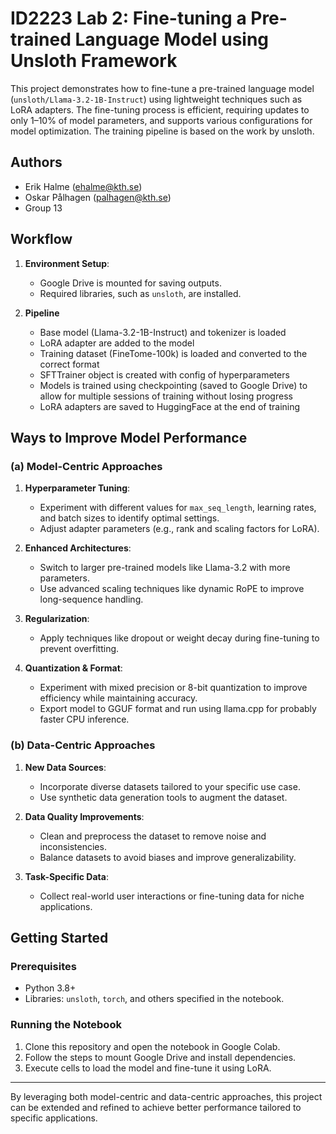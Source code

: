 
# ID2223 Lab 2: Fine-tuning a Pre-trained Language Model using Unsloth Framework

This project demonstrates how to fine-tune a pre-trained language model (`unsloth/Llama-3.2-1B-Instruct`) using lightweight techniques such as LoRA adapters. The fine-tuning process is efficient, requiring updates to only 1–10% of model parameters, and supports various configurations for model optimization. The training pipeline is based on the work by unsloth.

## Authors
- Erik Halme (ehalme@kth.se)
- Oskar Pålhagen (palhagen@kth.se)
- Group 13

## Workflow

1. **Environment Setup**:
   - Google Drive is mounted for saving outputs.
   - Required libraries, such as `unsloth`, are installed.

2. **Pipeline**
   - Base model (Llama-3.2-1B-Instruct) and tokenizer is loaded
   - LoRA adapter are added to the model
   - Training dataset (FineTome-100k) is loaded and converted to the correct format
   - SFTTrainer object is created with config of hyperparameters
   - Models is trained using checkpointing (saved to Google Drive) to allow for multiple sessions of training without losing progress
   - LoRA adapters are saved to HuggingFace at the end of training

## Ways to Improve Model Performance

### (a) Model-Centric Approaches

1. **Hyperparameter Tuning**:
   - Experiment with different values for `max_seq_length`, learning rates, and batch sizes to identify optimal settings.
   - Adjust adapter parameters (e.g., rank and scaling factors for LoRA).

2. **Enhanced Architectures**:
   - Switch to larger pre-trained models like Llama-3.2 with more parameters.
   - Use advanced scaling techniques like dynamic RoPE to improve long-sequence handling.

3. **Regularization**:
   - Apply techniques like dropout or weight decay during fine-tuning to prevent overfitting.

4. **Quantization & Format**:
   - Experiment with mixed precision or 8-bit quantization to improve efficiency while maintaining accuracy.
   - Export model to GGUF format and run using llama.cpp for probably faster CPU inference.

### (b) Data-Centric Approaches

1. **New Data Sources**:
   - Incorporate diverse datasets tailored to your specific use case.
   - Use synthetic data generation tools to augment the dataset.

2. **Data Quality Improvements**:
   - Clean and preprocess the dataset to remove noise and inconsistencies.
   - Balance datasets to avoid biases and improve generalizability.

3. **Task-Specific Data**:
   - Collect real-world user interactions or fine-tuning data for niche applications.

## Getting Started

### Prerequisites

- Python 3.8+
- Libraries: `unsloth`, `torch`, and others specified in the notebook.

### Running the Notebook

1. Clone this repository and open the notebook in Google Colab.
2. Follow the steps to mount Google Drive and install dependencies.
3. Execute cells to load the model and fine-tune it using LoRA.

---

By leveraging both model-centric and data-centric approaches, this project can be extended and refined to achieve better performance tailored to specific applications.

